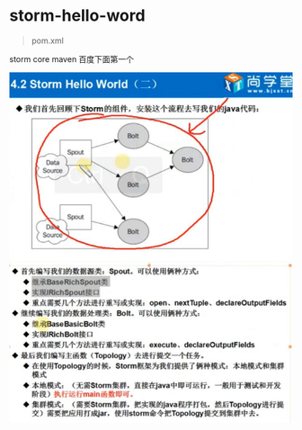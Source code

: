 # storm-hello-word

> pom.xml

storm core  maven 百度下面第一个


![x](../images/storm-hw-02.jpg)
![x](../images/storm-hw-01.jpg)